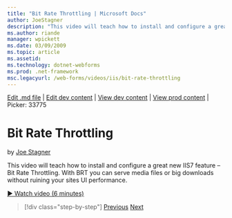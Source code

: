 ```yaml
---
title: "Bit Rate Throttling | Microsoft Docs"
author: JoeStagner
description: "This video will teach how to install and configure a great new IIS7 feature – Bit Rate Throttling. With BRT you can serve media files or big downloads withou..."
ms.author: riande
manager: wpickett
ms.date: 03/09/2009
ms.topic: article
ms.assetid: 
ms.technology: dotnet-webforms
ms.prod: .net-framework
msc.legacyurl: /web-forms/videos/iis/bit-rate-throttling
---
```

[Edit .md file](C:\Projects\msc\dev\Msc.Www\Web.ASP\App_Data\github\web-forms\videos\iis\bit-rate-throttling.md) | [Edit dev content](http://www.aspdev.net/umbraco#/content/content/edit/26818) | [View dev content](http://docs.aspdev.net/tutorials/web-forms/videos/iis/bit-rate-throttling.html) | [View prod content](http://www.asp.net/web-forms/videos/iis/bit-rate-throttling) | Picker: 33775

Bit Rate Throttling
====================
by [Joe Stagner](https://github.com/JoeStagner)

This video will teach how to install and configure a great new IIS7 feature – Bit Rate Throttling. With BRT you can serve media files or big downloads without ruining your sites UI performance.

[&#9654; Watch video (6 minutes)](https://channel9.msdn.com/Blogs/ASP-NET-Site-Videos/bit-rate-throttling)

>[!div class="step-by-step"] [Previous](installing-ftp7.md) [Next](iis7-playlists.md)